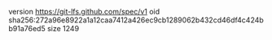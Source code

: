 version https://git-lfs.github.com/spec/v1
oid sha256:272a96e8922a1a12caa7412a426ec9cb1289062b432cd46df4c424bb91a76ed5
size 1249
